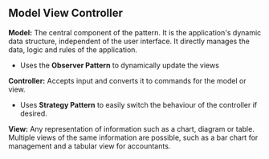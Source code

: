 Model View Controller
---

**Model:** The central component of the pattern. 
It is the application's dynamic data structure, independent of the user interface. 
It directly manages the data, logic and rules of the application.
- Uses the **Observer Pattern** to dynamically update the views

**Controller:** Accepts input and converts it to commands for the model or view.
- Uses **Strategy Pattern** to easily switch the behaviour of the controller if desired.

**View:** Any representation of information such as a chart, diagram or table. 
Multiple views of the same information are possible, such as a bar chart for management and a tabular view for accountants.